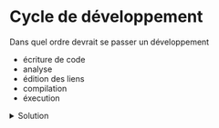 # Cycle de développement

Dans quel ordre devrait se passer un développement
- écriture de code
- analyse
- édition des liens
- compilation
- éxecution


<details>
<summary>Solution</summary>

1. analyse
2. écriture de code
3. compilation
4. édition des liens
5. éxecution

**NB** : la compilation et l'édition est faite en séquence souvent de manière *transparente* 

</details>
